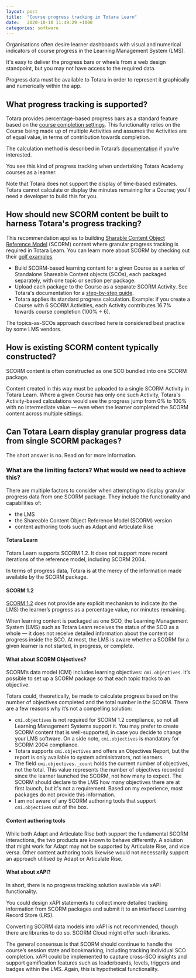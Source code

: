 ```yaml
---
layout: post
title:  "Course progress tracking in Totara Learn"
date:   2020-10-10 11:49:29 +1000
categories: software
---
```


Organisations often desire learner dashboards with visual and numerical indicators of course progress in the Learning Management System (LMS).

It's easy to deliver the progress bars or wheels from a web design standpoint, but you may not have access to the required data.

Progress data must be available to Totara in order to represent it graphically and numerically within the app.

## What progress tracking is supported?

Totara provides percentage-based progress bars as a standard feature based on the [course completion settings](https://help.totaralearning.com/display/TH13/Course+completions). This functionality relies on the Course being made up of multiple Activities and assumes the Activities are of equal value, in terms of contribution towards completion.

The calculation method is described in Totara’s [documentation](https://help.totaralearning.com/display/TH13/Progress+bar) if you're interested.

You see this kind of progress tracking when undertaking Totara Academy courses as a learner.

Note that Totara does not support the display of time-based estimates. Totara cannot calculate or display the minutes remaining for a Course; you'll need a developer to build this for you.

## How should new SCORM content be built to harness Totara's progress tracking?

This recommendation applies to building [Sharable Content Object Reference Model](https://scorm.com/) (SCORM) content where granular progress tracking is required in Totara Learn. You can learn more about SCORM by checking out their [golf examples](https://scorm.com/scorm-explained/technical-scorm/golf-examples/)

- Build SCORM-based learning content for a given Course as a series of Standalone Shareable Content objects (SCOs), each packaged separately, with one topic or section per package.
- Upload each package to the Course as a separate SCORM Activity. See Totara's documentation for a [step-by-step guide](https://help.totaralearning.com/display/TH13/SCORM).
- Totara applies its standard progress calculation. Example: if you create a Course with 6 SCORM Activities, each Activity contributes 16.7% towards course completion (100% ÷ 6).

The topics-as-SCOs approach described here is considered best practice by some LMS vendors.

## How is existing SCORM content typically constructed?

SCORM content is often constructed as one SCO bundled into one SCORM package.

Content created in this way must be uploaded to a single SCORM Activity in Totara Learn. Where a given Course has only one such Activity, Totara's Activity-based calculations would see the progress jump from 0% to 100% with no intermediate value — even when the learner completed the SCORM content across multiple sittings.

## Can Totara Learn display granular progress data from single SCORM packages?

The short answer is no. Read on for more information.

### What are the limiting factors? What would we need to achieve this?

There are multiple factors to consider when attempting to display granular progress data from one SCORM package. They include the functionality and capabilities of:

- the LMS
- the Shareable Content Object Reference Model (SCORM) version
- content authoring tools such as Adapt and Articulate Rise

#### Totara Learn

Totara Learn supports SCORM 1.2. It does not support more recent iterations of the reference model, including SCORM 2004.

In terms of progress data, Totara is at the mercy of the information made available by the SCORM package.

#### SCORM 1.2

[SCORM 1.2](https://scorm.com/scorm-explained/technical-scorm/run-time/run-time-reference/) does not provide any explicit mechanism to indicate (to the LMS) the learner’s progress as a percentage value, nor minutes remaining.

When learning content is packaged as one SCO, the Learning Management System (LMS) such as Totara Learn receives the status of the SCO as a whole — it does not receive detailed information about the content or progress inside the SCO. At most, the LMS is aware whether a SCORM for a given learner is not started, in progress, or complete.

#### What about SCORM Objectives?

SCORM’s data model (CMI) includes learning objectives: `cmi.objectives`. It’s possible to set up a SCORM package so that each topic tracks to an objective.

Totara could, theoretically, be made to calculate progress based on the number of objectives completed and the total number in the SCORM. There are a few reasons why it’s not a compelling solution:

- `cmi.objectives` is not required for SCORM 1.2 compliance, so not all Learning Management Systems support it. You may prefer to create SCORM content that is well-supported, in case you decide to change your LMS software. On a side note, `cmi.objectives` is mandatory for SCORM 2004 compliance.
- Totara supports `cmi.objectives` and offers an Objectives Report, but the report is only available to system administrators, not learners.
- The field `cmi.objectives._count` holds the current number of objectives, not the total. This value represents the number of objectives recorded since the learner launched the SCORM, not how many to expect. The SCORM should declare to the LMS how many objectives there are at first launch, but it's not a requirement. Based on my experience, most packages do not provide this information.
- I am not aware of any SCORM authoring tools that support `cmi.objectives` out of the box.

#### Content authoring tools

While both Adapt and Articulate Rise both support the fundamental SCORM interactions, the two products are known to behave differently. A solution that might work for Adapt may not be supported by Articulate Rise, and vice versa. Other content authoring tools likewise would not necessarily support an approach utilised by Adapt or Articulate Rise.

#### What about xAPI?

In short, there is no progress tracking solution available via xAPI functionality.

You could design xAPI statements to collect more detailed tracking information from SCORM packages and submit it to an interfaced Learning Record Store (LRS).

Converting SCORM data models into xAPI is not recommended, though there are libraries to do so. SCORM Cloud might offer such libraries.

The general consensus is that SCORM should continue to handle the course’s session state and bookmarking, including tracking individual SCO completion. xAPI could be implemented to capture cross-SCO insights and support gamification features such as leaderboards, levels, triggers and badges within the LMS. Again, this is hypothetical functionality.